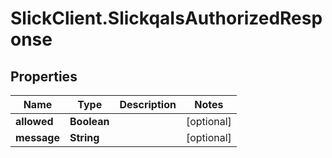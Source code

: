 # SlickClient.SlickqaIsAuthorizedResponse

## Properties
Name | Type | Description | Notes
------------ | ------------- | ------------- | -------------
**allowed** | **Boolean** |  | [optional] 
**message** | **String** |  | [optional] 



